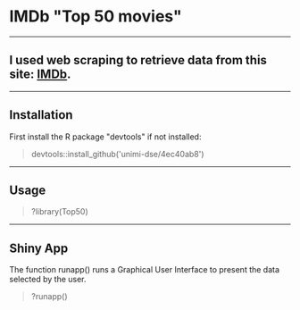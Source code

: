 IMDb "Top 50 movies" 
====================



---------------------

<h2>I used web scraping to retrieve data from this site: <a href="https://www.imdb.com/search/title/?groups=top_250&sort=user_rating,desc">IMDb</a>.</h2>

---------------------
<h2>Installation</h2>

First install the R package "devtools" if not installed:  

>  devtools::install_github('unimi-dse/4ec40ab8')

---------------------
<h2>Usage</h2>


> ?library(Top50)

---------------------

<h2>Shiny App</h2>

The function runapp() runs a Graphical User Interface to present the data selected by the user.

> ?runapp()


